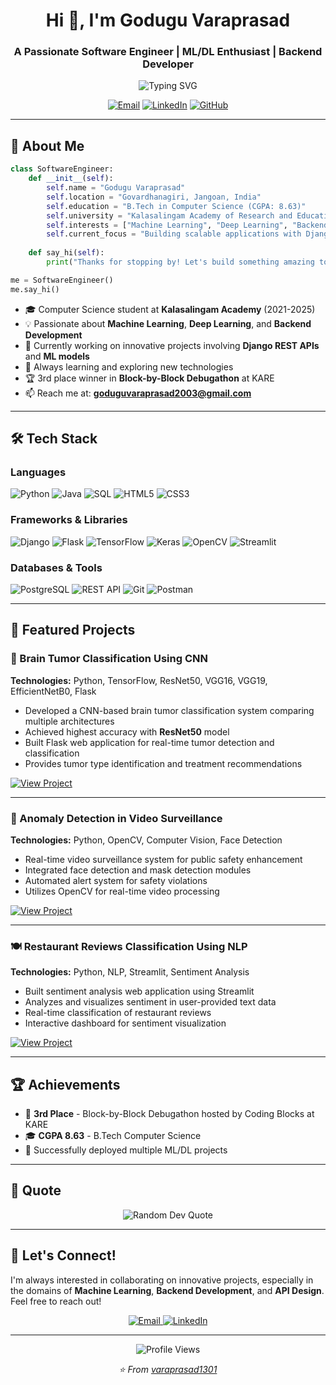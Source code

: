 <h1 align="center">Hi 👋, I'm Godugu Varaprasad</h1>
<h3 align="center">A Passionate Software Engineer | ML/DL Enthusiast | Backend Developer</h3>

<p align="center">
  <img src="https://readme-typing-svg.herokuapp.com?font=Fira+Code&pause=1000&color=2E9EF7&center=true&vCenter=true&width=435&lines=Software+Engineer;Machine+Learning+Enthusiast;Backend+Developer;Always+Learning+New+Things" alt="Typing SVG" />
</p>

<p align="center">
  <a href="mailto:goduguvaraprasad2003@gmail.com"><img src="https://img.shields.io/badge/Email-D14836?style=for-the-badge&logo=gmail&logoColor=white" alt="Email"/></a>
  <a href="https://www.linkedin.com/in/varaprasad-godugu-512574241/"><img src="https://img.shields.io/badge/LinkedIn-0077B5?style=for-the-badge&logo=linkedin&logoColor=white" alt="LinkedIn"/></a>
  <a href="https://github.com/varaprasad1301"><img src="https://img.shields.io/badge/GitHub-100000?style=for-the-badge&logo=github&logoColor=white" alt="GitHub"/></a>
</p>

---

## 🚀 About Me

```python
class SoftwareEngineer:
    def __init__(self):
        self.name = "Godugu Varaprasad"
        self.location = "Govardhanagiri, Jangoan, India"
        self.education = "B.Tech in Computer Science (CGPA: 8.63)"
        self.university = "Kalasalingam Academy of Research and Education"
        self.interests = ["Machine Learning", "Deep Learning", "Backend Development", "API Design"]
        self.current_focus = "Building scalable applications with Django & Flask"
    
    def say_hi(self):
        print("Thanks for stopping by! Let's build something amazing together!")

me = SoftwareEngineer()
me.say_hi()
```

- 🎓 Computer Science student at **Kalasalingam Academy** (2021-2025)
- 💡 Passionate about **Machine Learning**, **Deep Learning**, and **Backend Development**
- 🔭 Currently working on innovative projects involving **Django REST APIs** and **ML models**
- 🌱 Always learning and exploring new technologies
- 🏆 3rd place winner in **Block-by-Block Debugathon** at KARE
- 📫 Reach me at: **goduguvaraprasad2003@gmail.com**

---

## 🛠️ Tech Stack

### Languages
![Python](https://img.shields.io/badge/Python-3776AB?style=for-the-badge&logo=python&logoColor=white)
![Java](https://img.shields.io/badge/Java-ED8B00?style=for-the-badge&logo=openjdk&logoColor=white)
![SQL](https://img.shields.io/badge/SQL-4479A1?style=for-the-badge&logo=postgresql&logoColor=white)
![HTML5](https://img.shields.io/badge/HTML5-E34F26?style=for-the-badge&logo=html5&logoColor=white)
![CSS3](https://img.shields.io/badge/CSS3-1572B6?style=for-the-badge&logo=css3&logoColor=white)


### Frameworks & Libraries
![Django](https://img.shields.io/badge/Django-092E20?style=for-the-badge&logo=django&logoColor=white)
![Flask](https://img.shields.io/badge/Flask-000000?style=for-the-badge&logo=flask&logoColor=white)
![TensorFlow](https://img.shields.io/badge/TensorFlow-FF6F00?style=for-the-badge&logo=tensorflow&logoColor=white)
![Keras](https://img.shields.io/badge/Keras-D00000?style=for-the-badge&logo=keras&logoColor=white)
![OpenCV](https://img.shields.io/badge/OpenCV-5C3EE8?style=for-the-badge&logo=opencv&logoColor=white)
![Streamlit](https://img.shields.io/badge/Streamlit-FF4B4B?style=for-the-badge&logo=streamlit&logoColor=white)

### Databases & Tools
![PostgreSQL](https://img.shields.io/badge/PostgreSQL-316192?style=for-the-badge&logo=postgresql&logoColor=white)
![REST API](https://img.shields.io/badge/REST_API-009688?style=for-the-badge&logo=fastapi&logoColor=white)
![Git](https://img.shields.io/badge/Git-F05032?style=for-the-badge&logo=git&logoColor=white)
![Postman](https://img.shields.io/badge/Postman-FF6C37?style=for-the-badge&logo=postman&logoColor=white)

---

## 💼 Featured Projects

### 🧠 Brain Tumor Classification Using CNN
**Technologies:** Python, TensorFlow, ResNet50, VGG16, VGG19, EfficientNetB0, Flask

- Developed a CNN-based brain tumor classification system comparing multiple architectures
- Achieved highest accuracy with **ResNet50** model
- Built Flask web application for real-time tumor detection and classification
- Provides tumor type identification and treatment recommendations

[![View Project](https://img.shields.io/badge/View-Project-blue?style=for-the-badge)](https://github.com/varaprasad1301)

---

### 🎥 Anomaly Detection in Video Surveillance
**Technologies:** Python, OpenCV, Computer Vision, Face Detection

- Real-time video surveillance system for public safety enhancement
- Integrated face detection and mask detection modules
- Automated alert system for safety violations
- Utilizes OpenCV for real-time video processing

[![View Project](https://img.shields.io/badge/View-Project-blue?style=for-the-badge)](https://github.com/varaprasad1301)

---

### 🍽️ Restaurant Reviews Classification Using NLP
**Technologies:** Python, NLP, Streamlit, Sentiment Analysis

- Built sentiment analysis web application using Streamlit
- Analyzes and visualizes sentiment in user-provided text data
- Real-time classification of restaurant reviews
- Interactive dashboard for sentiment visualization

[![View Project](https://img.shields.io/badge/View-Project-blue?style=for-the-badge)](https://github.com/varaprasad1301)

---

## 🏆 Achievements

- 🥉 **3rd Place** - Block-by-Block Debugathon hosted by Coding Blocks at KARE
- 🎓 **CGPA 8.63** - B.Tech Computer Science
- 🚀 Successfully deployed multiple ML/DL projects

---


## 💭 Quote

<p align="center">
  <img src="https://quotes-github-readme.vercel.app/api?type=horizontal&theme=tokyonight" alt="Random Dev Quote"/>
</p>

---

## 🤝 Let's Connect!

I'm always interested in collaborating on innovative projects, especially in the domains of **Machine Learning**, **Backend Development**, and **API Design**. Feel free to reach out!

<p align="center">
  <a href="mailto:goduguvaraprasad2003@gmail.com">
    <img src="https://img.shields.io/badge/Email_Me-D14836?style=for-the-badge&logo=gmail&logoColor=white" alt="Email"/>
  </a>
  <a href="https://www.linkedin.com/in/varaprasad-godugu-512574241/">
    <img src="https://img.shields.io/badge/Connect_on_LinkedIn-0077B5?style=for-the-badge&logo=linkedin&logoColor=white" alt="LinkedIn"/>
  </a>
</p>

---

<p align="center">
  <img src="https://komarev.com/ghpvc/?username=varaprasad1301&label=Profile%20Views&color=0e75b6&style=flat" alt="Profile Views" />
</p>

<p align="center">
  <i>⭐️ From <a href="https://github.com/varaprasad1301">varaprasad1301</a></i>
</p>

